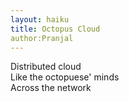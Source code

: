 ```yaml
---
layout: haiku
title: Octopus Cloud
author:Pranjal
---
```


Distributed cloud <br>
Like the octopuese' minds <br>
Across the network <br>
